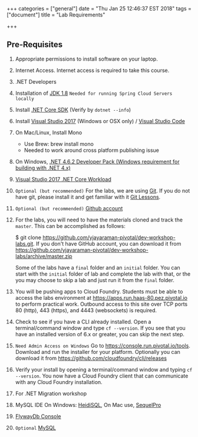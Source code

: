 +++
categories = ["general"]
date = "Thu Jan 25 12:46:37 EST 2018"
tags = ["document"]
title = "Lab Requirements"

+++

## Pre-Requisites 

1. Appropriate permissions to install software on your laptop. 

2. Internet Access. Internet access is required to take this course.  

3. .NET Developers
  1. Installation of [JDK 1.8](http://www.oracle.com/technetwork/java/javase/downloads/jdk8-downloads-2133151.html) `Needed for running Spring Cloud Servers locally`
  2. Install [.NET Core SDK](http://www.microsoft.com/net/download) (Verify by `dotnet --info`)
  1. Install [Visual Studio 2017](https://www.microsoft.com/net/download) (Windows or OSX only) / [Visual Studio Code](https://code.visualstudio.com/)
  2. On Mac/Linux,  Install Mono
     + Use Brew: brew install mono
     + Needed to work around cross platform publishing issue
  3. On Windows, [.NET 4.6.2 Developer Pack (Windows requirement for building with .NET 4.x)](https://support.microsoft.com/en-us/help/3151934/microsoft-.net-framework-4.6.2-developer-pack-and-language-packs)
  4. [Visual Studio 2017 .NET Core Workload](https://www.microsoft.com/net/core#windowsvs2017)


4. `Optional (but recommended)` For the labs, we are using [Git](https://www.git-scm.com). If you do not have git, please install it and get familiar with it [Git Lessons]( https://try.github.io/levels/1/challenges/1 ). 

4. `Optional (but recommended)` [Github account](https://github.com/) 

5. For the labs, you will need to have the materials cloned and track the `master`. This can be accomplished as follows:

    $ git clone https://github.com/yjayaraman-pivotal/dev-workshop-labs.git. If you don't have GitHub account, you can download it from https://github.com/yjayaraman-pivotal/dev-workshop-labs/archive/master.zip

    Some of the labs have a `final` folder and an `initial` folder. You can start with the `initial` folder of lab and complete the lab with that, or the you may choose to skip a lab and just run it from the `final` folder. 


6. You will be pushing apps to Cloud Foundry. Students must be able to access the labs environment at https://apps.run.haas-80.pez.pivotal.io to perform practical work.  Outbound access to this site over TCP ports 80 (http), 443 (https), 
and 4443 (websockets) is required. 

7.  Check to see if you have a CLI already installed. Open a terminal/command window and type `cf --version`. If you see that you have an installed version of 6.x or greater, you can skip the next step.

8. `Need Admin Access on Windows` Go to https://console.run.pivotal.io/tools. Download and run the installer for your platform. Optionally you can download it from https://github.com/cloudfoundry/cli/releases 

9. Verify your install by opening a terminal/command window and typing `cf --version`. You now have a Cloud Foundry client that can communicate with any Cloud Foundry installation.


10. For .NET Migration workshop
  1. MySQL IDE On Windows: [HeidiSQL](https://www.heidisql.com/downloads/releases/HeidiSQL_9.4_Portable.zip), On Mac use, [SequelPro](https://sequelpro.com/download)
  2. [FlywayDb Console](https://repo1.maven.org/maven2/org/flywaydb/flyway-commandline/4.2.0/flyway-commandline-4.2.0-windows-x64.zip)
  3. `Optional` [MySQL](https://dev.mysql.com/downloads/) 
 